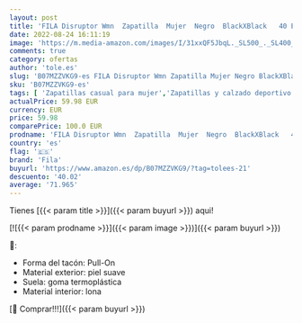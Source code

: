 ```yaml
---
layout: post
title: 'FILA Disruptor Wmn  Zapatilla  Mujer  Negro  BlackXBlack   40 EU'
date: 2022-08-24 16:11:19
image: 'https://m.media-amazon.com/images/I/31xxQF5JbqL._SL500_._SL400_.jpg'
comments: true
category: ofertas
author: 'tole.es'
slug: 'B07MZZVKG9-es FILA Disruptor Wmn Zapatilla Mujer Negro BlackXBlack 40 EU'
sku: 'B07MZZVKG9-es'
tags: [ 'Zapatillas casual para mujer','Zapatillas y calzado deportivo para mujer','Zapatos','Zapatos para mujer','Zapatos y complementos','fila','zapatilla','🇪🇸', ]
actualPrice: 59.98 EUR
currency: EUR
price: 59.98
comparePrice: 100.0 EUR
prodname: 'FILA Disruptor Wmn  Zapatilla  Mujer  Negro  BlackXBlack   40 EU'
country: 'es'
flag: '🇪🇸'
brand: 'Fila'
buyurl: 'https://www.amazon.es/dp/B07MZZVKG9/?tag=tolees-21'
descuento: '40.02'
average: '71.965'
---
```


Tienes [{{< param title >}}]({{< param buyurl >}}) aqui!

[![{{< param prodname >}}]({{< param image >}})]({{< param buyurl >}})

🔎:

- Forma del tacón: Pull-On
- Material exterior: piel suave
- Suela: goma termoplástica
- Material interior: lona

[🛒 Comprar!!!]({{< param buyurl >}})
